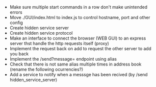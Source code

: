 - Make sure multiple start commands in a row don't make unintended errors
- Move ./GUI/index.html to index.js to control hostname, port and other config
- Create hidden service server
- Create hidden service protocol
- Make an interface to connect the browser (WEB GUI) to an express server thst handle the http requests itself (proxy)
- Implement the request back on add to request the other server to add you back
- Implement the /send?message= endpoint using alias
- Check that there is not same alias multiple times in address book (rename the following ocurrencies?)
- Add a service to notify when a messsge has been recived (by /send hidden\_service\_server)
